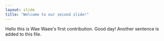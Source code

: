 ```yaml
---
layout: slide
title: "Welcome to our second slide!"
---
```

Hello this is Wae Waee's first contribution. Good day! Another sentence is added to this file.
